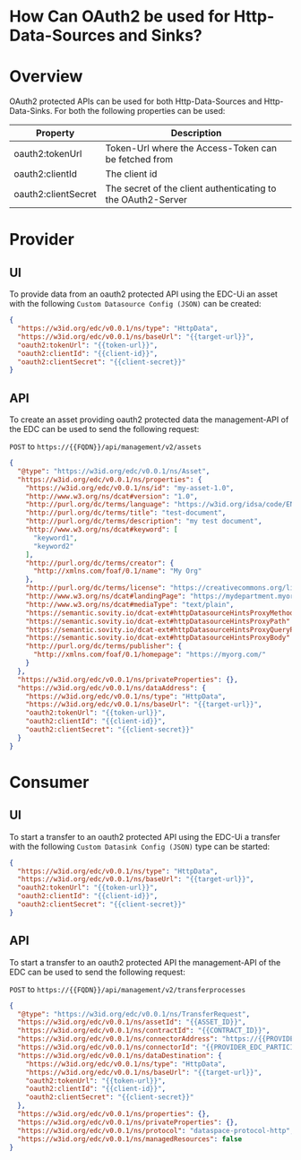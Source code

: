 How Can OAuth2 be used for Http-Data-Sources and Sinks?
========

Overview
========
OAuth2 protected APIs can be used for both Http-Data-Sources and Http-Data-Sinks. For both the
following properties can be used:

| Property            | Description                                                  |
|---------------------|--------------------------------------------------------------|
| oauth2:tokenUrl     | Token-Url where the Access-Token can be fetched from         |
| oauth2:clientId     | The client id                                                |
| oauth2:clientSecret | The secret of the client authenticating to the OAuth2-Server |

Provider
========

UI
--

To provide data from an oauth2 protected API using the EDC-Ui an asset with the
following `Custom Datasource Config (JSON)` can be created:

```json
{
  "https://w3id.org/edc/v0.0.1/ns/type": "HttpData",
  "https://w3id.org/edc/v0.0.1/ns/baseUrl": "{{target-url}}",
  "oauth2:tokenUrl": "{{token-url}}",
  "oauth2:clientId": "{{client-id}}",
  "oauth2:clientSecret": "{{client-secret}}"
}
```

API
---

To create an asset providing oauth2 protected data the management-API of the EDC can be used to send the
following request:

`POST` to `https://{{FQDN}}/api/management/v2/assets`

```json
{
  "@type": "https://w3id.org/edc/v0.0.1/ns/Asset",
  "https://w3id.org/edc/v0.0.1/ns/properties": {
    "https://w3id.org/edc/v0.0.1/ns/id": "my-asset-1.0",
    "http://www.w3.org/ns/dcat#version": "1.0",
    "http://purl.org/dc/terms/language": "https://w3id.org/idsa/code/EN",
    "http://purl.org/dc/terms/title": "test-document",
    "http://purl.org/dc/terms/description": "my test document",
    "http://www.w3.org/ns/dcat#keyword": [
      "keyword1",
      "keyword2"
    ],
    "http://purl.org/dc/terms/creator": {
      "http://xmlns.com/foaf/0.1/name": "My Org"
    },
    "http://purl.org/dc/terms/license": "https://creativecommons.org/licenses/by/4.0/",
    "http://www.w3.org/ns/dcat#landingPage": "https://mydepartment.myorg.com/my-offer",
    "http://www.w3.org/ns/dcat#mediaType": "text/plain",
    "https://semantic.sovity.io/dcat-ext#httpDatasourceHintsProxyMethod": "false",
    "https://semantic.sovity.io/dcat-ext#httpDatasourceHintsProxyPath": "false",
    "https://semantic.sovity.io/dcat-ext#httpDatasourceHintsProxyQueryParams": "false",
    "https://semantic.sovity.io/dcat-ext#httpDatasourceHintsProxyBody": "false",
    "http://purl.org/dc/terms/publisher": {
      "http://xmlns.com/foaf/0.1/homepage": "https://myorg.com/"
    }
  },
  "https://w3id.org/edc/v0.0.1/ns/privateProperties": {},
  "https://w3id.org/edc/v0.0.1/ns/dataAddress": {
    "https://w3id.org/edc/v0.0.1/ns/type": "HttpData",
    "https://w3id.org/edc/v0.0.1/ns/baseUrl": "{{target-url}}",
    "oauth2:tokenUrl": "{{token-url}}",
    "oauth2:clientId": "{{client-id}}",
    "oauth2:clientSecret": "{{client-secret}}"
  }
}
```

Consumer
========

UI
--

To start a transfer to an oauth2 protected API using the EDC-Ui a transfer with the
following `Custom Datasink Config (JSON)` type can be started:

```json
{
  "https://w3id.org/edc/v0.0.1/ns/type": "HttpData",
  "https://w3id.org/edc/v0.0.1/ns/baseUrl": "{{target-url}}",
  "oauth2:tokenUrl": "{{token-url}}",
  "oauth2:clientId": "{{client-id}}",
  "oauth2:clientSecret": "{{client-secret}}"
}
```

API
---

To start a transfer to an oauth2 protected API the management-API of the EDC can be used to send the
following request:

`POST` to `https://{{FQDN}}/api/management/v2/transferprocesses`

```json
{
  "@type": "https://w3id.org/edc/v0.0.1/ns/TransferRequest",
  "https://w3id.org/edc/v0.0.1/ns/assetId": "{{ASSET_ID}}",
  "https://w3id.org/edc/v0.0.1/ns/contractId": "{{CONTRACT_ID}}",
  "https://w3id.org/edc/v0.0.1/ns/connectorAddress": "https://{{PROVIDER_EDC_FQDN}}/api/dsp",
  "https://w3id.org/edc/v0.0.1/ns/connectorId": "{{PROVIDER_EDC_PARTICIPANT_ID}}",
  "https://w3id.org/edc/v0.0.1/ns/dataDestination": {
    "https://w3id.org/edc/v0.0.1/ns/type": "HttpData",
    "https://w3id.org/edc/v0.0.1/ns/baseUrl": "{{target-url}}",
    "oauth2:tokenUrl": "{{token-url}}",
    "oauth2:clientId": "{{client-id}}",
    "oauth2:clientSecret": "{{client-secret}}"
  },
  "https://w3id.org/edc/v0.0.1/ns/properties": {},
  "https://w3id.org/edc/v0.0.1/ns/privateProperties": {},
  "https://w3id.org/edc/v0.0.1/ns/protocol": "dataspace-protocol-http",
  "https://w3id.org/edc/v0.0.1/ns/managedResources": false
}
```

